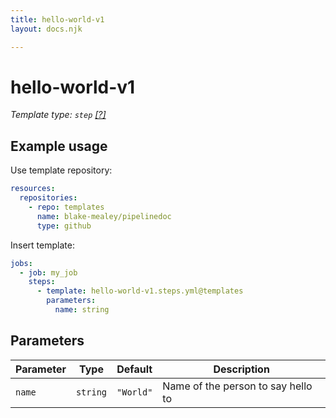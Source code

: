 ```yaml
---
title: hello-world-v1
layout: docs.njk

---
```

# hello-world-v1

_Template type: `step` [[?]](https://docs.microsoft.com/en-us/azure/devops/pipelines/yaml-schema?view=azure-devops&tabs=schema%2Cparameter-schema#step-templates)_

## Example usage

Use template repository:

```yaml
resources:
  repositories:
    - repo: templates
      name: blake-mealey/pipelinedoc
      type: github
```

Insert template:

```yaml
jobs:
  - job: my_job
    steps:
      - template: hello-world-v1.steps.yml@templates
        parameters:
          name: string
```

## Parameters

|Parameter|Type|Default|Description|
|---|---|---|---|
|`name`|`string`|`"World"`|Name of the person to say hello to|
